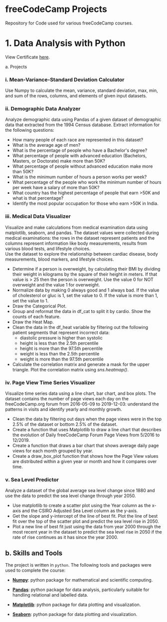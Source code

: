 # freeCodeCamp Projects
Repository for Code used for various freeCodeCamp courses.


# 1. Data Analysis with Python

View Certificate [here](Certificates/Data_Analysis_with_Python.pdf).

a. Projects

### i. Mean-Variance-Standard Deviation Calculator
Use Numpy to calculate the mean, variance, standard deviation, max, min, and sum of the rows, columns, and elements of given input datasets.

### ii. Demographic Data Analyzer
Analyze demographic data using Pandas of a given dataset of demographic data that extracted from the 1994 Census database. Extract information for the following questions:
- How many people of each race are represented in this dataset? 
- What is the average age of men?
- What is the percentage of people who have a Bachelor's degree?
- What percentage of people with advanced education (Bachelors, Masters, or Doctorate) make more than 50K?
- What percentage of people without advanced education make more than 50K?
- What is the minimum number of hours a person works per week?
- What percentage of the people who work the minimum number of hours per week have a salary of more than 50K?
- What country has the highest percentage of people that earn >50K and what is that percentage?
- Identify the most popular occupation for those who earn >50K in India.

### iii. Medical Data Visualizer
Visualize and make calculations from medical examination data using matplotlib, seaborn, and pandas. The dataset values were collected during medical examinations: the rows in the dataset represent patients and the columns represent information like body measurements, results from various blood tests, and lifestyle choices. \
Use the dataset to explore the relationship between cardiac disease, body measurements, blood markers, and lifestyle choices.

- Determine if a person is overweight, by calculating their BMI by dividing their weight in kilograms by the square of their height in meters. If that value is > 25 then the person is overweight. Use the value 0 for NOT overweight and the value 1 for overweight.
- Normalize data by making 0 always good and 1 always bad. If the value of cholesterol or gluc is 1, set the value to 0. If the value is more than 1, set the value to 1.
- Draw the Categorical Plot.
- Group and reformat the data in df_cat to split it by cardio. Show the counts of each feature. 
- Draw the Heat Map.
- Clean the data in the df_heat variable by filtering out the following patient segments that represent incorrect data:
    - diastolic pressure is higher than systolic 
    - height is less than the 2.5th percentile
    - height is more than the 97.5th percentile
    - weight is less than the 2.5th percentile
    - weight is more than the 97.5th percentile
- Calculate the correlation matrix and generate a mask for the upper triangle. Plot the correlation matrix using *sns.heatmap()*.

### iv. Page View Time Series Visualizer
Visualize time series data using a line chart, bar chart, and box plots. The dataset contains the number of page views each day on the freeCodeCamp.org forum from 2016-05-09 to 2019-12-03: understand the patterns in visits and identify yearly and monthly growth.

- Clean the data by filtering out days when the page views were in the top 2.5% of the dataset or bottom 2.5% of the dataset.
- Create a function that uses Matplotlib to draw a line chart that describes the evolution of Daily freeCodeCamp Forum Page Views from 5/2016 to 12/2019.
- Create a function that draws a bar chart that shows average daily page views for each month grouped by year.
- Create a draw_box_plot function that shows how the Page View values are distributed within a given year or month and how it compares over time. 

### v. Sea Level Predictor
Analyze a dataset of the global average sea level change since 1880 and  use the data to predict the sea level change through year 2050.

- Use matplotlib to create a scatter plot using the Year column as the x-axis and the CSIRO Adjusted Sea Level column as the y-axis.
- Get the slope and y-intercept of the line of best fit. Plot the line of best fit over the top of the scatter plot and predict the sea level rise in 2050.
- Plot a new line of best fit just using the data from year 2000 through the most recent year in the dataset to predict the sea level rise in 2050 if the rate of rise continues as it has since the year 2000.


## b. Skills and Tools

The project is written in `python`. The following tools and packages were used to complete the course:

- [**Numpy**](https://numpy.org/doc/stable/index.html): python package for mathematical and scientific computing.

- [**Pandas**](https://pandas.pydata.org/): python package for data analysis, particularly suitable for handling relational and labelled data.

- [**Matplotlib**](https://scikit-learn.org/stable/index.html): python package for data plotting and visualization.

- [**Seaborn**](https://scikit-learn.org/stable/index.html): python package for data plotting and visualization.
